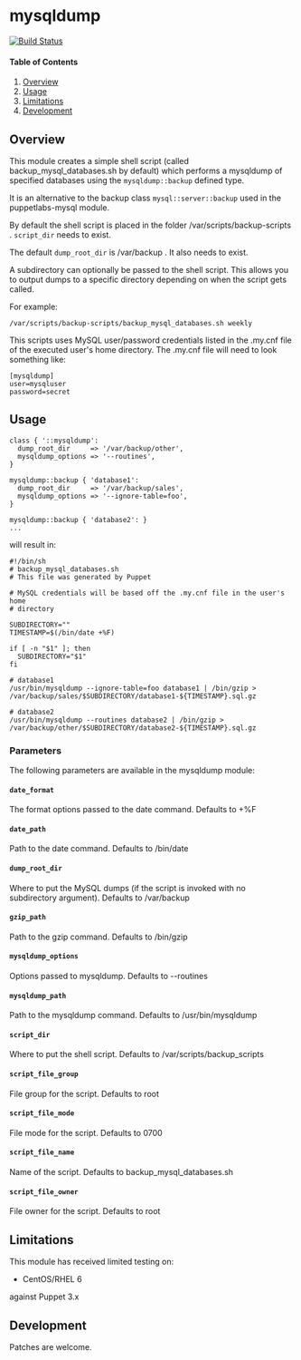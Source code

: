 # mysqldump

[![Build Status](https://secure.travis-ci.org/juniorsysadmin/puppet-mysqldump.png)](http://travis-ci.org/juniorsysadmin/puppet-mysqldump)

#### Table of Contents

1. [Overview](#overview)
2. [Usage](#usage)
3. [Limitations](#limitations)
4. [Development](#development)

## Overview

This module creates a simple shell script (called backup_mysql_databases.sh by
default) which performs a mysqldump of specified databases using the
`mysqldump::backup` defined type.

It is an alternative to the backup class `mysql::server::backup` used in the
puppetlabs-mysql module.

By default the shell script is placed in the folder
/var/scripts/backup-scripts . `script_dir` needs to exist.

The default `dump_root_dir` is /var/backup . It also needs to exist.

A subdirectory can optionally be passed to the shell script. This allows you
to output dumps to a specific directory depending on when the script gets
called.

For example:

```
/var/scripts/backup-scripts/backup_mysql_databases.sh weekly
```

This scripts uses MySQL user/password credentials listed in the .my.cnf file of
the executed user's home directory. The .my.cnf file will need to look
something like:

```
[mysqldump]
user=mysqluser
password=secret
```

## Usage

```puppet
class { '::mysqldump':
  dump_root_dir     => '/var/backup/other',
  mysqldump_options => '--routines',
}

mysqldump::backup { 'database1':
  dump_root_dir     => '/var/backup/sales',
  mysqldump_options => '--ignore-table=foo',
}

mysqldump::backup { 'database2': }
...
```

will result in:

```shell
#!/bin/sh
# backup_mysql_databases.sh
# This file was generated by Puppet

# MySQL credentials will be based off the .my.cnf file in the user's home
# directory

SUBDIRECTORY=""
TIMESTAMP=$(/bin/date +%F)

if [ -n "$1" ]; then
  SUBDIRECTORY="$1"
fi

# database1
/usr/bin/mysqldump --ignore-table=foo database1 | /bin/gzip > /var/backup/sales/$SUBDIRECTORY/database1-${TIMESTAMP}.sql.gz

# database2
/usr/bin/mysqldump --routines database2 | /bin/gzip > /var/backup/other/$SUBDIRECTORY/database2-${TIMESTAMP}.sql.gz
```

### Parameters

The following parameters are available in the mysqldump module:

#### `date_format`

The format options passed to the date command. Defaults to +%F

#### `date_path`

Path to the date command. Defaults to /bin/date

#### `dump_root_dir`

Where to put the MySQL dumps (if the script is invoked with no subdirectory
argument). Defaults to /var/backup

#### `gzip_path`

Path to the gzip command. Defaults to /bin/gzip

#### `mysqldump_options`

Options passed to mysqldump. Defaults to --routines

#### `mysqldump_path`

Path to the mysqldump command. Defaults to /usr/bin/mysqldump

#### `script_dir`

Where to put the shell script. Defaults to /var/scripts/backup_scripts

#### `script_file_group`

File group for the script. Defaults to root

#### `script_file_mode`

File mode for the script. Defaults to 0700

#### `script_file_name`

Name of the script. Defaults to backup_mysql_databases.sh

#### `script_file_owner`

File owner for the script. Defaults to root

## Limitations

This module has received limited testing on:

* CentOS/RHEL 6

against Puppet 3.x

## Development

Patches are welcome.
